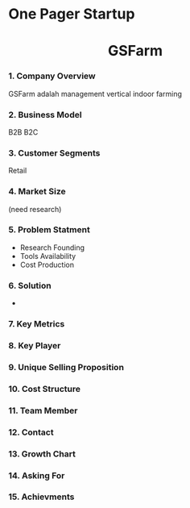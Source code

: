# One Pager Startup
<div> 
<center><h1>GSFarm</h1></center>
</div>

### 1. Company Overview
GSFarm adalah management vertical indoor farming

### 2. Business Model
B2B B2C

### 3. Customer Segments
Retail

### 4. Market Size
(need research)

### 5. Problem Statment
- Research Founding
- Tools Availability
- Cost Production

### 6. Solution
-

### 7. Key Metrics

### 8. Key Player

### 9. Unique Selling Proposition

### 10. Cost Structure

### 11. Team Member

### 12. Contact

### 13. Growth Chart

### 14. Asking For

### 15. Achievments
